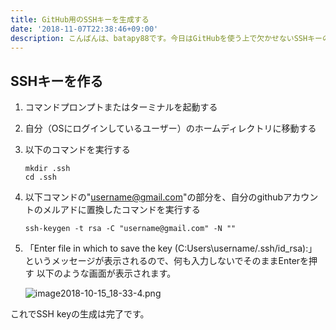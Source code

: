 ```yaml
---
title: GitHub用のSSHキーを生成する
date: '2018-11-07T22:38:46+09:00'
description: こんばんは、batapy88です。今日はGitHubを使う上で欠かせないSSHキーの生成方法をメモします。
---
```


## SSHキーを作る

1. コマンドプロンプトまたはターミナルを起動する

2. 自分（OSにログインしているユーザー）のホームディレクトリに移動する

3. 以下のコマンドを実行する

    ```
    mkdir .ssh
    cd .ssh
    ```

4. 以下コマンドの"username@gmail.com"の部分を、自分のgithubアカウントのメルアドに置換したコマンドを実行する

    ```
    ssh-keygen -t rsa -C "username@gmail.com" -N ""
    ```

5. 「Enter file in which to save the key (C:Users\username/.ssh/id_rsa):」というメッセージが表示されるので、何も入力しないでそのままEnterを押す
    以下のような画面が表示されます。

    ![image2018-10-15_18-33-4.png](/img/image2018-10-15_18-33-4.png)

 
これでSSH keyの生成は完了です。
